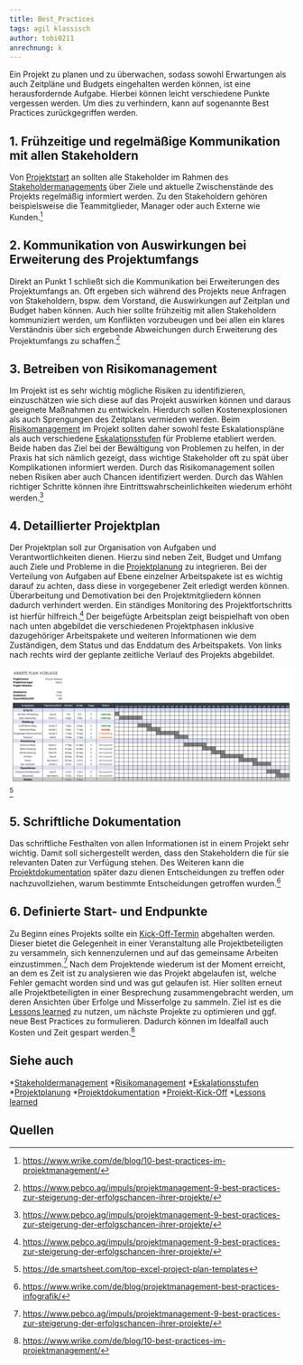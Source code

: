 ```yaml
---
title: Best_Practices
tags: agil klassisch
author: tobi0211
anrechnung: k
---
```


Ein Projekt zu planen und zu überwachen, sodass sowohl Erwartungen als auch Zeitpläne und Budgets eingehalten werden können, ist eine herausfordernde Aufgabe. Hierbei können leicht verschiedene Punkte vergessen werden. Um dies zu verhindern, kann auf sogenannte Best Practices zurückgegriffen werden.

## 1. Frühzeitige und regelmäßige Kommunikation mit allen Stakeholdern
Von [Projektstart](Projektstart.md) an sollten alle Stakeholder im Rahmen des [Stakeholdermanagements](Stakeholdermanagement.md) über Ziele und aktuelle Zwischenstände des Projekts regelmäßig informiert werden. Zu den Stakeholdern gehören beispielsweise die Teammitglieder, Manager oder auch Externe wie Kunden.[^1] 

## 2. Kommunikation von Auswirkungen bei Erweiterung des Projektumfangs
Direkt an Punkt 1 schließt sich die Kommunikation bei Erweiterungen des Projektumfangs an. Oft ergeben sich während des Projekts neue Anfragen von Stakeholdern, bspw. dem Vorstand, die Auswirkungen auf Zeitplan und Budget haben können. Auch hier sollte frühzeitig mit allen Stakeholdern kommuniziert werden, um Konflikten vorzubeugen und bei allen ein klares Verständnis über sich ergebende Abweichungen durch Erweiterung des Projektumfangs zu schaffen.[^2] 

## 3. Betreiben von Risikomanagement
Im Projekt ist es sehr wichtig mögliche Risiken zu identifizieren, einzuschätzen wie sich diese auf das Projekt auswirken können und daraus geeignete Maßnahmen zu entwickeln. Hierdurch sollen Kostenexplosionen als auch Sprengungen des Zeitplans vermieden werden. Beim [Risikomanagement](Risikomanagement.md) im Projekt sollten daher sowohl feste Eskalationspläne als auch verschiedene [Eskalationsstufen](Eskalationsstufen.md) für Probleme etabliert werden. Beide haben das Ziel bei der Bewältigung von Problemen zu helfen, in der Praxis hat sich nämlich gezeigt, dass wichtige Stakeholder oft zu spät über Komplikationen informiert werden. Durch das Risikomanagement sollen neben Risiken aber auch Chancen identifiziert werden. Durch das Wählen richtiger Schritte können ihre Eintrittswahrscheinlichkeiten wiederum erhöht werden.[^2] 

## 4. Detaillierter Projektplan
Der Projektplan soll zur Organisation von Aufgaben und Verantwortlichkeiten dienen. Hierzu sind neben Zeit, Budget und Umfang auch Ziele und Probleme in die [Projektplanung](Projektplanung.md) zu integrieren. Bei der Verteilung von Aufgaben auf Ebene einzelner Arbeitspakete ist es wichtig darauf zu achten, dass diese in vorgegebener Zeit erledigt werden können. Überarbeitung und Demotivation bei den Projektmitgliedern können dadurch verhindert werden. Ein ständiges Monitoring des Projektfortschritts ist hierfür hilfreich.[^2]
Der beigefügte Arbeitsplan zeigt beispielhaft von oben nach unten abgebildet die verschiedenen Projektphasen inklusive dazugehöriger Arbeitspakete und weiteren Informationen wie dem Zuständigen, dem Status und das Enddatum des Arbeitspakets. Von links nach rechts wird der geplante zeitliche Verlauf des Projekts abgebildet.

![IC-Work-Plan-Template-GERMAN.png](Best_Practices/IC-Work-Plan-Template-GERMAN.png)[^3]

## 5. Schriftliche Dokumentation
Das schriftliche Festhalten von allen Informationen ist in einem Projekt sehr wichtig. Damit soll sichergestellt werden, dass den Stakeholdern die für sie relevanten Daten zur Verfügung stehen. Des Weiteren kann die [Projektdokumentation](Projektdokumentation.md) später dazu dienen Entscheidungen zu treffen oder nachzuvollziehen, warum bestimmte Entscheidungen getroffen wurden.[^4] 

## 6. Definierte Start- und Endpunkte
Zu Beginn eines Projekts sollte ein [Kick-Off-Termin](Projekt_Kick_Off.md) abgehalten werden. Dieser bietet die Gelegenheit in einer Veranstaltung alle Projektbeteiligten zu versammeln, sich kennenzulernen und auf das gemeinsame Arbeiten einzustimmen.[^2] Nach dem Projektende wiederum ist der Moment erreicht, an dem es Zeit ist zu analysieren wie das Projekt abgelaufen ist, welche Fehler gemacht worden sind und was gut gelaufen ist. Hier sollten erneut alle Projektbeteiligten in einer Besprechung zusammengebracht werden, um deren Ansichten über Erfolge und Misserfolge zu sammeln. Ziel ist es die [Lessons learned](Lessons_Learned.md) zu nutzen, um nächste Projekte zu optimieren und ggf. neue Best Practices zu formulieren. Dadurch können im Idealfall auch Kosten und Zeit gespart werden.[^1]

## Siehe auch

*[Stakeholdermanagement](Stakeholdermanagement.md)
*[Risikomanagement](Risikomanagement.md)
*[Eskalationsstufen](Eskalationsstufen.md)
*[Projektplanung](Projektplanung.md)
*[Projektdokumentation](Projektdokumentation.md)
*[Projekt-Kick-Off](Projekt_Kick_Off.md)
*[Lessons learned](Lessons_Learned.md)

## Quellen

[^1]: https://www.wrike.com/de/blog/10-best-practices-im-projektmanagement/
[^2]: https://www.pebco.ag/impuls/projektmanagement-9-best-practices-zur-steigerung-der-erfolgschancen-ihrer-projekte/ 
[^3]: https://de.smartsheet.com/top-excel-project-plan-templates 
[^4]: https://www.wrike.com/de/blog/projektmanagement-best-practices-infografik/


